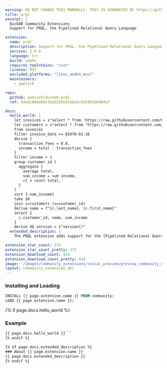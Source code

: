 ```yaml
---
warning: DO NOT CHANGE THIS MANUALLY, THIS IS GENERATED BY https://github/duckdb/community-extensions repository, check README there
title: prql
excerpt: |
  DuckDB Community Extensions
  Support for PRQL, the Pipelined Relational Query Language

extension:
  name: prql
  description: Support for PRQL, the Pipelined Relational Query Language
  version: 1.0.0
  language: C++
  build: cmake
  requires_toolchains: "rust"
  license: MIT
  excluded_platforms: "linux_amd64_musl"
  maintainers:
    - ywelsch

repo:
  github: ywelsch/duckdb-prql
  ref: 5dedc86da88c35ab219e2e1ba2c54299160484af

docs:
  hello_world: |
    let invoices = s"select * from 'https://raw.githubusercontent.com/PRQL/prql/0.8.0/prql-compiler/tests/integration/data/chinook/invoices.csv'"
    let customers = s"select * from 'https://raw.githubusercontent.com/PRQL/prql/0.8.0/prql-compiler/tests/integration/data/chinook/customers.csv'"
    from invoices
    filter invoice_date >= @1970-01-16
    derive {
      transaction_fees = 0.8,
      income = total - transaction_fees
    }
    filter income > 1
    group customer_id (
      aggregate {
        average total,
        sum_income = sum income,
        ct = count total,
      }
    )
    sort {-sum_income}
    take 10
    join c=customers (==customer_id)
    derive name = f"{c.last_name}, {c.first_name}"
    select {
      c.customer_id, name, sum_income
    }
    derive db_version = s"version()"
  extended_description: |
    The PRQL extension adds support for the [Pipelined Relational Query Language](https://prql-lang.org).

extension_star_count: 273
extension_star_count_pretty: 273
extension_download_count: 414
extension_download_count_pretty: 414
image: '/images/community_extensions/social_preview/preview_community_extension_prql.png'
layout: community_extension_doc
---
```


### Installing and Loading
```sql
INSTALL {{ page.extension.name }} FROM community;
LOAD {{ page.extension.name }};
```

{% if page.docs.hello_world %}
### Example
```sql
{{ page.docs.hello_world }}```
{% endif %}

{% if page.docs.extended_description %}
### About {{ page.extension.name }}
{{ page.docs.extended_description }}
{% endif %}


